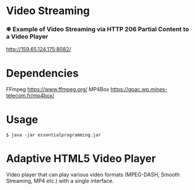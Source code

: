 # Video Streaming
### ❄ Example of Video Streaming via HTTP 206 Partial Content to a Video Player

http://159.65.124.175:8082/

# Dependencies

FFmpeg https://www.ffmpeg.org/
MP4Box https://gpac.wp.mines-telecom.fr/mp4box/

# Usage
`$ java -jar essentialprogramming.jar`

# Adaptive HTML5 Video Player
Video player that can play various video formats (MPEG-DASH, Smooth Streaming, MP4 etc.) with a single interface.
